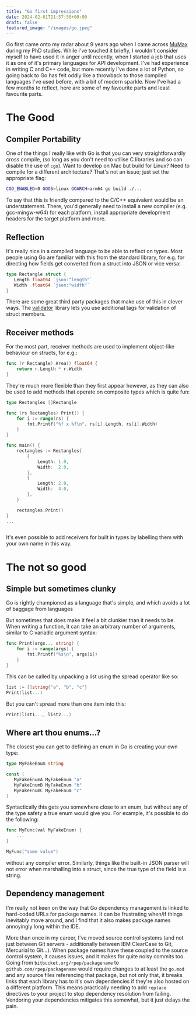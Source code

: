 ```yaml
---
title: "Go first impressions"
date: 2024-02-01T21:57:58+00:00
draft: false
featured_image: "/images/go.jpeg"
---
```


Go first came onto my radar about 9 years ago when I came across [MuMax](https://github.com/mumax/3) during my PhD studies. While I've touched it briefly, I wouldn't consider myself to have used it in anger until recently, when I started a job that uses it as one of it's primary languages for API development. I've had experience in writing C and C++ code, but more recently I've done a lot of Python,
so going back to Go has felt oddly like a throwback to those compiled languages I've used before, with a bit of modern sparkle. Now I've had a few months to reflect, here are some of my favourite parts and least favourite parts.

# The Good

## Compiler Portability

One of the things I really like with Go is that you can very straightforwardly cross compile, (so long as you don't need to utilise C libraries and so can disable the use of `cgo`). Want to develop on Mac but build for Linux? Need to compile for a different architecture? That's not an issue; just set the appropriate flag:

```bash
CGO_ENABLED=0 GOOS=linux GOARCH=arm64 go build ./...
```

To say that this is friendly compared to the C/C++ equivalent would be an understatement. There, you'd generally need to install a new compiler (e.g. gcc-mingw-w64) for each platform, install appropriate development headers for the target platform and more.

## Reflection

It's really nice in a compiled language to be able to reflect on types. Most people using Go are familiar with this from the standard library, for e.g. for directing how fields get converted from a struct into JSON or vice versa:

```go
type Rectangle struct {
   Length float64 `json:"length"`
   Width  float64 `json:"width"`
}
```

There are some great third party packages that make use of this in clever ways. The [validator](https://github.com/go-playground/validator) library lets you use additional tags for validation of struct members.

## Receiver methods

For the most part, receiver methods are used to implement object-like behaviour on structs, for e.g.:

```go
func (r Rectangle) Area() float64 {
    return r.Length * r.Width
}
```

They're much more flexible than they first appear however, as they can also be used to add methods that operate on composite types which is quite fun:

```go
type Rectangles []Rectangle

func (rs Rectangles) Print() {
    for i := range(rs) {
        fmt.Printf("%f x %f\n", rs[i].Length, rs[i].Width)
    }
}

func main() {
	rectangles := Rectangles{
		{
			Length: 1.0,
			Width:  2.0,
		},
		{
			Length: 2.0,
			Width:  4.0,
		},
	}

	rectangles.Print()
}
... 



```

It's even possible to add receivers for built in types by labelling them with your own name in this way.

# The not so good

## Simple but sometimes clunky

Go is rightly championed as a language that's simple, and which avoids a lot of baggage from languages

But sometimes that does make it feel a bit clunkier than it needs to be. When writing a function, it can take an arbitrary number of arguments, similar to C variadic argument syntax:

```go
func Print(args... string) {
    for i := range(args) {
        fmt.Printf("%s\n", args[i])
    }
}
```

This can be called by unpacking a list using the spread operator like so:

```go
list := []string{"a", "b", "c"}
Print(list...)
```

But you can't spread more than one item into this:

```go
Print(list1..., list2...)
```

## Where art thou enums...?

The closest you can get to defining an enum in Go is creating your own type:

```go
type MyFakeEnum string

const (
   MyFakeEnumA MyFakeEnum "a"
   MyFakeEnumB MyFakeEnum "b"
   MyFakeEnumC MyFakeEnum "c"
)
```

Syntactically this gets you somewhere close to an enum, but without any of the type safety a true enum would give you. For example, it's possible to do the following:

```go
func MyFunc(val MyFakeEnum) {
    ...
}

MyFunc("some value")
```

without any compiler error. Similarly, things like the built-in JSON parser will not error when marshalling into a struct, since the true type of the field is a string.

## Dependency management

I'm really not keen on the way that Go dependency management is linked to hard-coded URLs for package names. It can be frustrating when/if things inevitably move around, and I find that it also makes package names annoyingly long within the IDE.

More than once in my career, I've moved source control systems (and not just between Git servers - additionally between IBM ClearCase to Git, Mercurial to Git...). When package names have these coupled to the source control system, it causes issues, and it makes for quite noisy commits too. Going from `bitbucket.org/rpep/packagename` to `github.com/rpep/packagename`
would require changes to at least the `go.mod` and any source files referencing that package, but not only that, it breaks links that each library has to it's own dependencies if they're also hosted on a different platform. This means practically needing to add `replace` directives to your project to stop dependency resolution from failing. Vendoring your dependencies mitigates this somewhat, but it just delays the pain.
